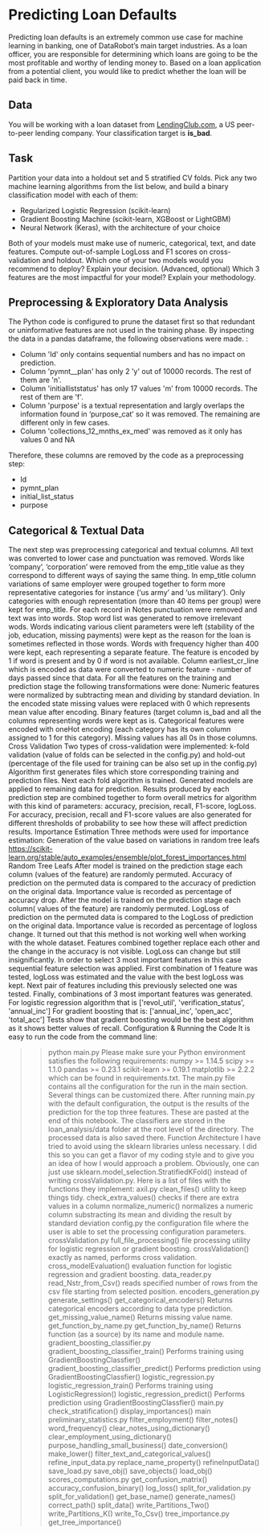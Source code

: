# Predicting Loan Defaults

Predicting loan defaults is an extremely common use case for machine learning in banking, one of DataRobot’s main target industries. As a loan officer, you are responsible for determining which loans are going to be the most profitable and worthy of lending money to. Based on a loan application from a potential client, you would like to predict whether the loan will be paid back in time.

## Data
You will be working with a loan dataset from [LendingClub.com](https://s3.amazonaws.com/datarobot_public_datasets/DR_Demo_Lending_Club.csv), a US peer-to-peer lending company. Your classification target is **is_bad**.

## Task
Partition your data into a holdout set and 5 stratified CV folds. Pick any two machine learning algorithms from the list below, and build a binary classification model with each of them:
* Regularized Logistic Regression (scikit-learn)
* Gradient Boosting Machine (scikit-learn, XGBoost or LightGBM)
* Neural Network (Keras), with the architecture of your choice

Both of your models must make use of numeric, categorical, text, and date features. Compute out-of-sample LogLoss and F1 scores on cross-validation and holdout. Which one of your two models would you recommend to deploy? Explain your decision.
(Advanced, optional) Which 3 features are the most impactful for your model? Explain your methodology. 

## Preprocessing & Exploratory Data Analysis

The Python code is configured to prune the dataset first so that redundant or uninformative features are not used in the training phase. By inspecting the data in a pandas dataframe, the following observations were made. :
* Column 'Id' only contains sequential numbers and has no impact on prediction.
* Column 'pymnt__plan' has only 2 'y' out of 10000 records. The rest of them are 'n'.
* Column 'initialliststatus' has only 17 values 'm' from 10000 records. The rest of them are 'f'.
* Column 'purpose' is a textual representation and largly overlaps the information found in ‘purpose_cat’ so it was removed. The remaining are different only in few cases.
* Column 'collections_12_mnths_ex_med' was removed as it only has values 0 and NA

Therefore, these columns are removed by the code as a preprocessing step:
* Id
* pymnt_plan
* initial_list_status
* purpose

## Categorical & Textual Data
The next step was preprocessing categorical and textual columns. All text was converted to lower case and punctuation was removed. Words like ‘company’, ‘corporation’ were removed from the emp_title value as they correspond to different ways of saying the same thing. In emp_title column variations of same employer were grouped together to form more representative categories for instance (‘us army’ and ‘us military’). Only categories with enough representation (more than 40 items per group) were kept for emp_title. For each record in Notes punctuation were removed and text was into words. Stop word list was generated to remove irrelevant wods. Words indicating various client parameters were left (stability of the job, education, missing payments) were kept as the reason for the loan is sometimes reflected in those words. Words with frequency higher than 400 were kept, each representing a separate feature. The feature is encoded by 1 if word is present and by 0 if word is not available. Column earliest_cr_line which is encoded as data were converted to numeric feature - number of days passed since that data.
For all the features on the training and prediction stage the following transformations were done:
Numeric features were normalized by subtracting mean and dividing by standard deviation. In the encoded state missing values were replaced with 0 which represents mean value after encoding.
Binary features (target column is_bad and all the columns representing words were kept as is.
Categorical features were encoded with oneHot encoding (each category has its own column assigned to 1 for this category). Missing values has all 0s in those columns.
Cross Validation
Two types of cross-validation were implemented: k-fold validation (value of folds can be selected in the config.py) and hold-out (percentage of the file used for training can be also set up in the config.py)
Algorithm first generates files which store corresponding training and prediction files. Next each fold algorithm is trained. Generated models are applied to remaining data for prediction. Results produced by each prediction step are combined together to form overall metrics for algorithm with this kind of parameters: accuracy, precision, recall, F1-score, logLoss. For accuracy, precision, recall and F1-score values are also generated for different thresholds of probability to see how these will affect prediction results.
Importance Estimation
Three methods were used for importance estimation:
Generation of the value based on variations in random tree leafs https://scikit-learn.org/stable/auto_examples/ensemble/plot_forest_importances.html
Random Tree Leafs
After model is trained on the prediction stage each column (values of the feature) are randomly permuted. Accuracy of prediction on the permuted data is compared to the accuracy of prediction on the original data. Importance value is recorded as percentage of accuracy drop.
After the model is trained on the prediction stage each column( values of the feature) are randomly permuted. LogLoss of prediction on the permuted data is compared to the LogLoss of prediction on the original data. Importance value is recorded as percentage of logloss change. It turned out that this method is not working well when working with the whole dataset. Features combined together replace each other and the change in the accuracy is not visible. LogLoss can change but still insignificantly. In order to select 3 most important features in this case sequential feature selection was applied. First combination of 1 feature was tested, logLoss was estimated and the value with the best logLoss was kept. Next pair of features including this previously selected one was tested. Finally, combinations of 3 most important features was generated.
For logistic regression algorithm that is ['revol_util', 'verification_status', 'annual_inc']
For gradient boosting that is: ['annual_inc', 'open_acc', 'total_acc']
Tests show that gradient boosting would be the best algorithm as it shows better values of recall.
Configuration & Running the Code
It is easy to run the code from the command line:
>> python main.py
Please make sure your Python environment satisfies the following requirements:
numpy >= 1.14.5
scipy >= 1.1.0
pandas >= 0.23.1
scikit-learn >= 0.19.1
matplotlib >= 2.2.2
which can be found in requirements.txt.
The main.py file contains all the configuration for the run in the main section. Several things can be customized there. After running main.py with the default configuration, the output is the results of the prediction for the top three features. These are pasted at the end of this notebook.
The classifiers are stored in the loan_analysis/data folder at the root level of the directory. The processed data is also saved there.
Function Architecture
I have tried to avoid using the sklearn libraries unless necessary. I did this so you can get a flavor of my coding style and to give you an idea of how I would approach a problem. Obviously, one can just use sklearn.model_selection.StratifiedKFold() instead of writing crossValidation.py. Here is a list of files with the functions they implement:
axil.py
clean_files() utility to keep things tidy.
check_extra_values() checks if there are extra values in a column
normalize_numeric() normalizes a numeric column substracting its mean and dividing the result by standard deviation
config.py the configuration file where the user is able to set the processing configuration parameters.
crossValidation.py
full_file_processing() file processing utility for logistic regression or gradient boosting.
crossValidation() exactly as named, performs cross validation.
cross_modelEvaluation() evaluation function for logistic regression and gradient boosting.
data_reader.py
read_Nstr_from_Csv() reads specified number of rows from the csv file starting from selected position.
encoders_generation.py
generate_settings()
get_categorical_encoders() Returns categorical encoders according to data type prediction.
get_missing_value_name() Returns missing value name.
get_function_by_name.py
get_function_by_name() Returns function (as a source) by its name and module name.
gradient_boosting_classifier.py
gradient_boosting_classifier_train() Performs training using GradientBoostingClassfier()
gradient_boosting_classifier_predict() Performs prediction using GradientBoostingClassfier()
logistic_regression.py
logistic_regression_train() Performs training using LogisticRegression()
logistic_regression_predict() Performs prediction using GradientBoostingClassfier()
main.py
check_stratification()
display_importances()
main
preliminary_statistics.py
filter_employment()
filter_notes()
word_frequency()
clear_notes_using_dictionary()
clear_employment_using_dictionary()
purpose_handling_small_business()
date_conversion()
make_lower()
filter_text_and_categorical_values()
refine_input_data.py
replace_name_property()
refineInputData()
save_load.py
save_obj()
save_objects()
load_obj()
scores_computations.py
get_confusion_matrix()
accuracy_confusion_binary()
log_loss()
split_for_validation.py
split_for_validation()
get_base_name()
generate_names()
correct_path()
split_data()
write_Partitions_Two()
write_Partitions_K()
write_To_Csv()
tree_importance.py
get_tree_importance()
